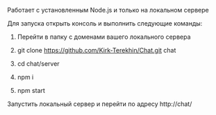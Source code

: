 Работает с установленным Node.js и только на локальном сервере

Для запуска открыть консоль и выполнить следующие команды:

1. Перейти в папку с доменами вашего локального сервера

2. git clone https://github.com/Kirk-Terekhin/Chat.git chat

3. cd chat/server

4. npm i

5. npm start

Запустить локальный сервер и перейти по адресу http://chat/
